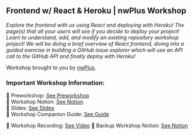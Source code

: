 ## Frontend w/ React & Heroku | nwPlus Workshop


_Explore the frontend with us using React and deploying with Heroku! The page(s) that all your users will see if you decide to deploy your project! Learn to understand, add, and modify an existing repository workshop project! We will be doing a brief overview of React frontend, diving into a guided exercise in building a GitHub issue explorer which will use an API call to the GitHub API and finally deploy with Heroku!_

Workshop brought to you by [nwPlus](https://www.nwplus.io/). <br/>

### Important Workshop Information: <br/>
📌 Preworkshop: [See Preworkshop](https://nwplus.notion.site/Preworkshop-Frontend-w-React-Heroku-1e42dac454a948df98a746b87494a658)<br/>
📌 Workshop Notion: [See Notion](https://nwplus.notion.site/nwPlus-Frontend-w-React-Heroku-da642151920e4294b388581895c253ec) <br/>
📌 Slides: [See Slides](TBA)<br/>
📌 Workshop Companion Guide: [See Guide](https://nwplus.notion.site/Workshop-Companion-Notes-Guide-d99c63f5f7194a92950db892ec8a11e1)<br/>


📌 Workshop Recording: [See Video](TBA)
📌 Backup Workshop Notion: [See Notion](https://mrbenc88.notion.site/nwPlus-Frontend-w-React-Heroku-a4bd706a9550400ab8ac5a4b118cebfd)<br/>